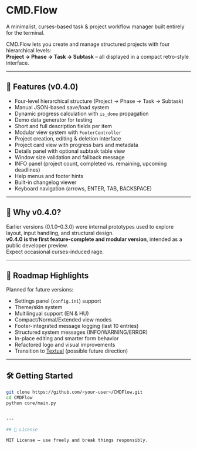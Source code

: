# CMD.Flow

A minimalist, curses-based task & project workflow manager built entirely for the terminal.

CMD.Flow lets you create and manage structured projects with four hierarchical levels:  
**Project → Phase → Task → Subtask** – all displayed in a compact retro-style interface.

---

## 🔧 Features (v0.4.0)

- Four-level hierarchical structure (Project → Phase → Task → Subtask)
- Manual JSON-based save/load system
- Dynamic progress calculation with `is_done` propagation
- Demo data generator for testing
- Short and full description fields per item
- Modular view system with `FooterController`
- Project creation, editing & deletion interface
- Project card view with progress bars and metadata
- Details panel with optional subtask table view
- Window size validation and fallback message
- INFO panel (project count, completed vs. remaining, upcoming deadlines)
- Help menus and footer hints
- Built-in changelog viewer
- Keyboard navigation (arrows, ENTER, TAB, BACKSPACE)

---

## 📖 Why v0.4.0?

Earlier versions (0.1.0–0.3.0) were internal prototypes used to explore layout, input handling, and structural design.  
**v0.4.0 is the first feature-complete and modular version**, intended as a public developer preview.  
Expect occasional curses-induced rage.

---

## 🚀 Roadmap Highlights

Planned for future versions:

- Settings panel (`config.ini`) support
- Theme/skin system
- Multilingual support (EN & HU)
- Compact/Normal/Extended view modes
- Footer-integrated message logging (last 10 entries)
- Structured system messages (INFO/WARNING/ERROR)
- In-place editing and smarter form behavior
- Refactored logo and visual improvements
- Transition to [Textual](https://textual.textualize.io/) (possible future direction)

---

## 🛠️ Getting Started

```bash
git clone https://github.com/<your-user>/CMDFlow.git
cd CMDFlow
python core/main.py


---

## 📄 License

MIT License – use freely and break things responsibly.
